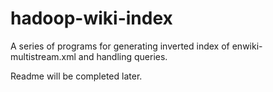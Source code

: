 # hadoop-wiki-index
A series of programs for generating inverted index of enwiki-multistream.xml and handling queries.

Readme will be completed later.
